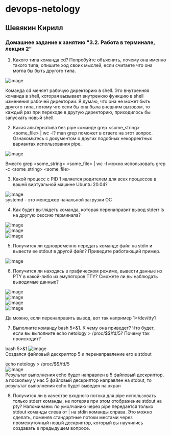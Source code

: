 # devops-netology  
## Шевякин Кирилл  

### Домашнее задание к занятию "3.2. Работа в терминале, лекция 2"  
  
1) Какого типа команда cd? Попробуйте объяснить, почему она именно такого типа; опишите ход своих мыслей, если считаете что она могла бы быть другого типа.  
  
![image](https://user-images.githubusercontent.com/93198418/149892155-69640daa-1d1c-4f0b-96f7-8c2dd5ec733f.png)  
        
Команда cd меняет рабочую директорию в shell. Это внутренняя команда в shell, которая вызывает внутренюю функцию в shell изменения рабочей директории. Я думаю, что она не может быть другого типа, потому что если бы она была внешним вызовом, то каждый раз при переходе в другую директорию, приходилось бы запускать новый shell.  

2) Какая альтернатива без pipe команде grep <some_string> <some_file> | wc -l? man grep поможет в ответе на этот вопрос. Ознакомьтесь с документом о других подобных некорректных вариантах использования pipe.  
  
![image](https://user-images.githubusercontent.com/93198418/149892265-3c81f51f-c564-4a52-8527-9f07d741ae58.png)  

Вместо grep <some_string> <some_file> | wc -l можно использовать grep -c <some_string> <some_file>  

3) Какой процесс с PID 1 является родителем для всех процессов в вашей виртуальной машине Ubuntu 20.04?  
  
  ![image](https://user-images.githubusercontent.com/93198418/149890591-0a3d8aab-2fb5-4435-997f-5ea29029a0db.png)  
  systemd - это менеджер начальной загрузки ОС  
  
4) Как будет выглядеть команда, которая перенаправит вывод stderr ls на другую сессию терминала?  

![image](https://user-images.githubusercontent.com/93198418/149893790-fb80a34b-29e9-43d7-986e-168baaa6fac2.png)  
![image](https://user-images.githubusercontent.com/93198418/149893897-d9686f87-6ed6-4014-903e-2bc76b03ca6c.png)  
![image](https://user-images.githubusercontent.com/93198418/149894002-594e10db-89f5-4ad7-b2fa-856d8a745fc2.png)  

5) Получится ли одновременно передать команде файл на stdin и вывести ее stdout в другой файл? Приведите работающий пример.  

![image](https://user-images.githubusercontent.com/93198418/149895163-904f9ae9-a5ec-42dd-bfd3-226b33e7f90a.png)  

6) Получится ли находясь в графическом режиме, вывести данные из PTY в какой-либо из эмуляторов TTY? Сможете ли вы наблюдать выводимые данные?  

![image](https://user-images.githubusercontent.com/93198418/149914773-81645400-b473-4c79-bcc7-489369fbbf99.png)  
![image](https://user-images.githubusercontent.com/93198418/149914835-a3a227b7-c364-4110-bc3a-56518ac3e551.png)  
![image](https://user-images.githubusercontent.com/93198418/149915100-59d64b44-30e3-41da-9f4b-adf260915caf.png)  
![image](https://user-images.githubusercontent.com/93198418/149915161-5a55c017-078b-4fbe-a81f-fc453b830bfc.png)  

Да можно, если перенаправить вывод, вот так например 1>/dev/tty1  

7) Выполните команду bash 5>&1. К чему она приведет? Что будет, если вы выполните echo netology > /proc/$$/fd/5? Почему так происходит?  

bash 5>&1
![image](https://user-images.githubusercontent.com/93198418/149916064-070d7e20-66c5-4e49-813b-318794d65a51.png)  
Создался файловый дескриптор 5 и перенаправление его в stdout

echo netology > /proc/$$/fd/5  
![image](https://user-images.githubusercontent.com/93198418/149916336-55df94c7-af56-48f4-a7a2-f384361af6ca.png)  
Результат выполнения echo будет направлен в 5 файловый дескриптор, а поскольку у нас 5 файловый дескриптор направлен на stdout, то результат выполнения echo будет выведен на экран  

8) Получится ли в качестве входного потока для pipe использовать только stderr команды, не потеряв при этом отображение stdout на pty? Напоминаем: по умолчанию через pipe передается только stdout команды слева от | на stdin команды справа. Это можно сделать, поменяв стандартные потоки местами через промежуточный новый дескриптор, который вы научились создавать в предыдущем вопросе.  








